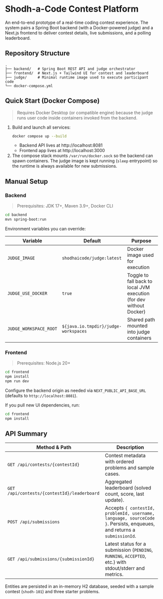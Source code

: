 # Shodh-a-Code Contest Platform

An end-to-end prototype of a real-time coding contest experience. The system pairs a Spring Boot backend (with a Docker-powered judge) and a Next.js frontend to deliver contest details, live submissions, and a polling leaderboard.

## Repository Structure

```
.
├── backend/   # Spring Boot REST API and judge orchestrator
├── frontend/  # Next.js + Tailwind UI for contest and leaderboard
├── judge/     # Minimal runtime image used to execute participant code
└── docker-compose.yml
```

## Quick Start (Docker Compose)

> Requires Docker Desktop (or compatible engine) because the judge runs user code inside containers invoked from the backend.

1. Build and launch all services:
   ```bash
   docker compose up --build
   ```
   - Backend API lives at http://localhost:8081
   - Frontend app lives at http://localhost:3000
2. The compose stack mounts `/var/run/docker.sock` so the backend can spawn containers. The judge image is kept running (`sleep` entrypoint) so the runtime is always available for new submissions.

## Manual Setup

### Backend

> Prerequisites: JDK 17+, Maven 3.9+, Docker CLI

```bash
cd backend
mvn spring-boot:run
```

Environment variables you can override:

| Variable | Default | Purpose |
| --- | --- | --- |
| `JUDGE_IMAGE` | `shodhaicode/judge:latest` | Docker image used for execution |
| `JUDGE_USE_DOCKER` | `true` | Toggle to fall back to local JVM execution (for dev without Docker) |
| `JUDGE_WORKSPACE_ROOT` | `${java.io.tmpdir}/judge-workspaces` | Shared path mounted into judge containers |

### Frontend

> Prerequisites: Node.js 20+

```bash
cd frontend
npm install
npm run dev
```

Configure the backend origin as needed via `NEXT_PUBLIC_API_BASE_URL` (defaults to `http://localhost:8081`).

If you pull new UI dependencies, run:
```bash
cd frontend
npm install
```

## API Summary

| Method & Path | Description |
| --- | --- |
| `GET /api/contests/{contestId}` | Contest metadata with ordered problems and sample cases. |
| `GET /api/contests/{contestId}/leaderboard` | Aggregated leaderboard (solved count, score, last update). |
| `POST /api/submissions` | Accepts `{ contestId, problemId, username, language, sourceCode }`. Persists, enqueues, and returns a `submissionId`. |
| `GET /api/submissions/{submissionId}` | Latest status for a submission (`PENDING`, `RUNNING`, `ACCEPTED`, etc.) with stdout/stderr and metrics. |

Entities are persisted in an in-memory H2 database, seeded with a sample contest (`shodh-101`) and three starter problems.
